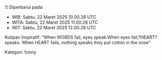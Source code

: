⏰ Diperbarui pada:
- WIB: Sabtu, 22 Maret 2025 10.00.28 UTC
- WITA: Sabtu, 22 Maret 2025 11.00.28 UTC
- WIT: Sabtu, 22 Maret 2025 12.00.28 UTC

Kutipan Inspiratif:
"When WORDS fail, eyes speak.When eyes fail,?HEART? speaks. When HEART fails, nothing speaks they put cotton in the nose"


Kategori: funny

